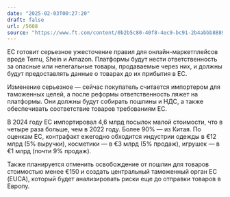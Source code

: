 ```yaml
---
date: "2025-02-03T00:27:20"
draft: false
url: /5608
source: "https://www.ft.com/content/0b2b5c80-40f8-4ec9-bc91-2b4abbb88893?desktop=true&segmentId=7c8f09b9-9b61-4fbb-9430-9208a9e233c8#myft:notification:daily-email:content"
---
```


ЕС готовит серьезное ужесточение правил для онлайн-маркетплейсов вроде Temu, Shein и Amazon. Платформы будут нести ответственность за опасные или нелегальные товары, продаваемые через них, и должны будут предоставлять данные о товарах до их прибытия в ЕС.

Изменение серьезное — сейчас покупатель считается импортером для таможенных целей, а после реформы ответственность ляжет на платформы. Они должны будут собирать пошлины и НДС, а также обеспечивать соответствие товаров требованиям ЕС.

В 2024 году ЕС импортировал 4,6 млрд посылок малой стоимости, что в четыре раза больше, чем в 2022 году. Более 90% — из Китая. По оценкам ЕС, контрафакт ежегодно обходится индустрии одежды в €12 млрд (5% выручки), косметики — в €3 млрд (5% продаж), игрушек — в €1 млрд (почти 9% продаж).

Также планируется отменить освобождение от пошлин для товаров стоимостью менее €150 и создать центральный таможенный орган ЕС (EUCA), который будет анализировать риски еще до отправки товаров в Европу.